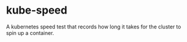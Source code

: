 # kube-speed

A kubernetes speed test that records how long it takes for the cluster to spin up a container.
